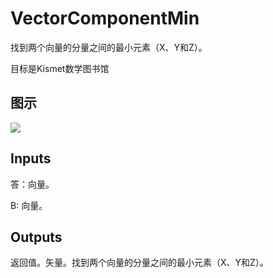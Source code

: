 # VectorComponentMin

找到两个向量的分量之间的最小元素（X、Y和Z）。

目标是Kismet数学图书馆

## 图示

![]($-20221218-19574292.png)

## Inputs

答：向量。

B: 向量。  

## Outputs

返回值。矢量。找到两个向量的分量之间的最小元素（X、Y和Z）。
